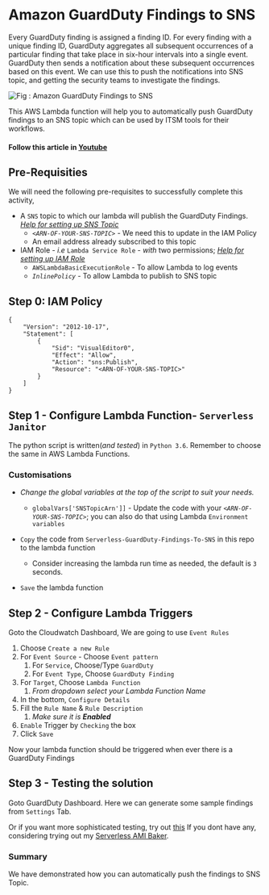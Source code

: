 # Amazon GuardDuty Findings to SNS

Every GuardDuty finding is assigned a finding ID. For every finding with a unique finding ID, GuardDuty aggregates all subsequent occurrences of a particular finding that take place in six-hour intervals into a single event. 
GuardDuty then sends a notification about these subsequent occurrences based on this event. We can use this to push the notifications into SNS topic, and getting the security teams to investigate the findings.

![Fig : Amazon GuardDuty Findings to SNS](https://raw.githubusercontent.com/miztiik/Serverless-GuardDuty-Findings-to-SNS/master/images/Serverless-GuardDuty-Findings-To-SNS.png)

This AWS Lambda function will help you to automatically push GuardDuty findings to an SNS topic which can be used by ITSM tools for their workflows.

#### Follow this article in [Youtube]()

## Pre-Requisities
We will need the following pre-requisites to successfully complete this activity,
- A `SNS` topic to which our lambda will publish the GuardDuty Findings. _[Help for setting up SNS Topic](https://www.youtube.com/watch?v=7Ic1SQbjpOs&index=44&list=PLxzKY3wu0_FLaF9Xzpyd9p4zRCikkD9lE)_
  - _`<ARN-OF-YOUR-SNS-TOPIC>`_ - We need this to update in the IAM Policy
  - An email address already subscribed to this topic
- IAM Role - _i.e_ `Lambda Service Role` - _with_ two permissions; _[Help for setting up IAM Role](https://www.youtube.com/watch?v=5g0Cuq-qKA0&list=PLxzKY3wu0_FLaF9Xzpyd9p4zRCikkD9lE&index=11)_
  - `AWSLambdaBasicExecutionRole` - To allow Lambda to log events
  - _`InlinePolicy`_ - To allow Lambda to publish to SNS topic

## Step 0: IAM Policy
```
{
    "Version": "2012-10-17",
    "Statement": [
        {
            "Sid": "VisualEditor0",
            "Effect": "Allow",
            "Action": "sns:Publish",
            "Resource": "<ARN-OF-YOUR-SNS-TOPIC>"
        }
    ]
}
```

## Step 1 - Configure Lambda Function- `Serverless Janitor`
The python script is written(_and tested_) in `Python 3.6`. Remember to choose the same in AWS Lambda Functions.

### Customisations
- _Change the global variables at the top of the script to suit your needs._
  - `globalVars['SNSTopicArn']]` - Update the code with your _`<ARN-OF-YOUR-SNS-TOPIC>`_; you can also do that using Lambda `Environment variables`

- `Copy` the code from `Serverless-GuardDuty-Findings-To-SNS` in this repo to the lambda function
  - Consider increasing the lambda run time as needed, the default is `3` seconds.
 - `Save` the lambda function

## Step 2 - Configure Lambda Triggers
Goto the Cloudwatch Dashboard, We are going to use `Event Rules`
1. Choose `Create a new Rule`
1. For `Event Source` - Choose `Event pattern`
   1. For `Service`, Choose/Type `GuardDuty`
   1. For `Event Type`, Choose `GuardDuty Finding`
1. For `Target`, Choose `Lambda Function`
   1. _From dropdown select your Lambda Function Name_
1. In the bottom, `Configure Details`
1. Fill the `Rule Name` & `Rule Description`
   1. _Make sure it is **Enabled**_
1. `Enable` Trigger by `Checking` the box
1. Click `Save`

Now your lambda function should be triggered when ever there is a GuardDuty Findings


## Step 3 - Testing the solution
Goto GuardDuty Dashboard. Here we can generate some sample findings from `Settings` Tab. 

Or if you want more sophisticated testing, try out [this](https://docs.aws.amazon.com/guardduty/latest/ug/guardduty_findings.html#guardduty_findings-scripts)
If you dont have any, considering trying out my [Serverless AMI Baker](https://github.com/miztiik/Serverless-AMI-Baker/blob/master/README.MD).

### Summary
We have demonstrated how you can automatically push the findings to SNS Topic.